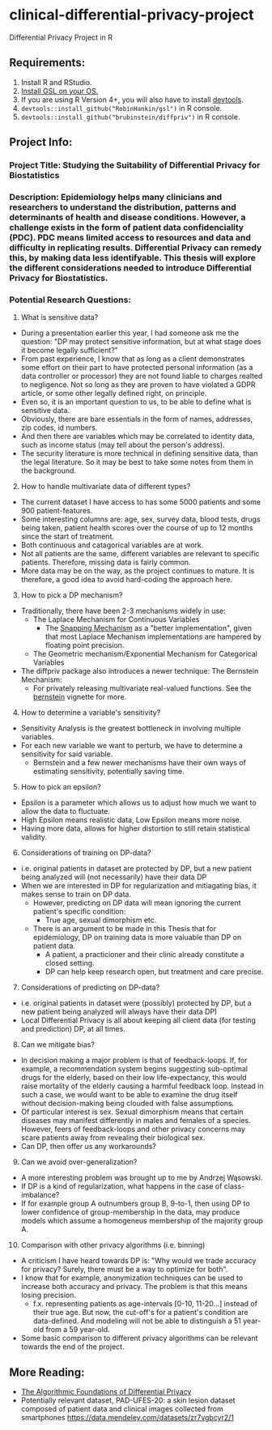 # clinical-differential-privacy-project
Differential Privacy Project in R

## Requirements:
1. Install R and RStudio.
2. [Install GSL on your OS.](https://solarianprogrammer.com/2020/01/26/getting-started-gsl-gnu-scientific-library-windows-macos-linux/#gsl_installation_macos)
3. If you are using R Version 4+, you will also have to install [devtools](https://devtools.r-lib.org/).
4. `devtools::install_github("RobinHankin/gsl")` in R console.
5. `devtools::install_github("brubinstein/diffpriv")` in R console.

## Project Info:

### Project Title: Studying the Suitability of Differential Privacy for Biostatistics

### Description: Epidemiology helps many clinicians and researchers to understand the distribution, patterns and determinants of health and disease conditions. However, a challenge exists in the form of patient data confidenciality (PDC). PDC means limited access to resources and data and difficulty in replicating results. Differential Privacy can remedy this, by making data less identifyable. This thesis will explore the different considerations needed to introduce Differential Privacy for Biostatistics.  

### Potential Research Questions: 
1. What is sensitive data?
 * During a presentation earlier this year, I had someone ask me the question: "DP may protect sensitive information, but at what stage does it become legally sufficient?"
 * From past experience, I know that as long as a client demonstrates some effort on their part to have protected personal information (as a data controller or processor) they are not found liable to charges realted to negligence. Not so long as they are proven to have violated a GDPR article, or some other legally defined right, on principle.
 * Even so, it is an important question to us, to be able to define what is sensitive data.
 * Obviously, there are bare essentials in the form of names, addresses, zip codes, id numbers.
 * And then there are variables which may be correlated to identity data, such as income status (may tell about the person's address).
 * The security literature is more technical in defining sensitive data, than the legal literature. So it may be best to take some notes from them in the background.  
2. How to handle multivariate data of different types? 
 * The current dataset I have access to has some 5000 patients and some 900 patient-features.
 * Some interesting columns are: age, sex, survey data, blood tests, drugs being taken, patient health scores over the course of up to 12 months since the start of treatment. 
 * Both continuous and catagorical variables are at work.
 * Not all patients are the same, different variables are relevant to specific patients. Therefore, missing data is fairly common.
 * More data may be on the way, as the project continues to mature. It is therefore, a good idea to avoid hard-coding the approach here.
3. How to pick a DP mechanism?
 * Traditionally, there have been 2-3 mechanisms widely in use:
   * The Laplace Mechanism for Continuous Variables
     * The [Snapping Mechanism](https://www.microsoft.com/en-us/research/wp-content/uploads/2012/10/lsbs.pdf) as a "better implementation", given that most Laplace Mechanism implementations are hampered by floating point precision.
   * The Geometric mechanism/Exponential Mechanism for Categorical Variables
 * The diffpriv package also introduces a newer technique: The Bernstein Mechanism:
   * For privately releasing multivariate real-valued functions. See the [bernstein](http://brubinstein.github.io/diffpriv/articles/bernstein.pdf) vignette for more.
4. How to determine a variable's sensitivity?
 * Sensitivity Analysis is the greatest bottleneck in involving multiple variables.
 * For each new variable we want to perturb, we have to determine a sensitivity for said variable.
   * Bernstein and a few newer mechanisms have their own ways of estimating sensitivity, potentially saving time.
5. How to pick an epsilon?
 * Epsilon is a parameter which allows us to adjust how much we want to allow the data to fluctuate.
 * High Epsilon means realistic data, Low Epsilon means more noise.
 * Having more data, allows for higher distortion to still retain statistical validity.
6. Considerations of training on DP-data? 
 * i.e. original patients in dataset are protected by DP, but a new patient being analyzed will (not necessarily) have their data DP
 * When we are interested in DP for regularization and mitiagating bias, it makes sense to train on DP data.
   * However, predicting on DP data will mean ignoring the current patient's specific condition:
     * True age, sexual dimorphism etc.
   * There is an argument to be made in this Thesis that for epidemiology, DP on training data is more valuable than DP on patient data.
     * A patient, a practicioner and their clinic already constitute a closed setting.
     * DP can help keep research open, but treatment and care precise.
7. Considerations of predicting on DP-data? 
 * i.e. original patients in dataset were (possibly) protected by DP, but a new patient being analyzed will always have their data DP)
 * Local Differential Privacy is all about keeping all client data (for testing and prediction) DP, at all times.
8. Can we mitigate bias?
  * In decision making a major problem is that of feedback-loops. If, for example, a recommendation system begins suggesting sub-optimal drugs for the elderly, based on their low life-expectancy, this would raise mortality of the elderly causing a harmful feedback loop. Instead in such a case, we would want to be able to examine the drug itself without decision-making being clouded with false assumptions.
  * Of particular interest is sex. Sexual dimorphism means that certain diseases may manifest differently in males and females of a species. However, feers of feedback-loops and other privacy concerns may scare patients away from revealing their biological sex.
  * Can DP, then offer us any workarounds?   
9. Can we avoid over-generalization?
  * A more interesting problem was brought up to me by Andrzej Wąsowski.
  * If DP is a kind of regularization, what happens in the case of class-imbalance?
  * If for example group A outnumbers group B, 9-to-1, then using DP to lower confidence of group-membership in the data, may produce models which assume a homogeneus membership of the majority group A. 
10. Comparison with other privacy algorithms (i.e. binning)
 * A criticism I have heard towards DP is: "Why would we trade accuracy for privacy? Surely, there must be a way to optimize for both".
 * I know that for example, anonymization techniques can be used to increase both accuracy and privacy. The problem is that this means losing precision.
   * f.x. representing patients as age-intervals [0-10, 11-20...] instead of their true age. But now, the cut-off's for a patient's condition are data-defined. And modeling will not be able to distinguish a 51 year-old from a 59 year-old.
 * Some basic comparison to different privacy algorithms can be relevant towards the end of the project. 

## More Reading:
* [The Algorithmic Foundations of Differential Privacy](https://www.cis.upenn.edu/~aaroth/Papers/privacybook.pdf)
* Potentially relevant dataset, PAD-UFES-20: a skin lesion dataset composed of patient data and clinical images collected from smartphones https://data.mendeley.com/datasets/zr7vgbcyr2/1
